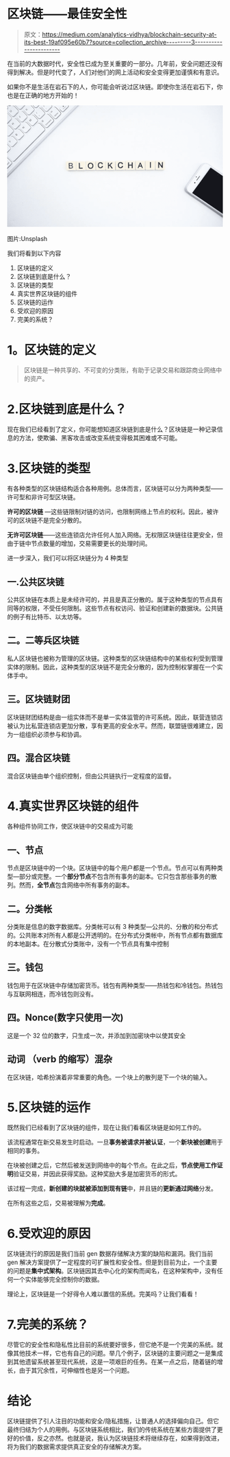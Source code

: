 # 区块链——最佳安全性

> 原文：<https://medium.com/analytics-vidhya/blockchain-security-at-its-best-19af095e60b7?source=collection_archive---------3----------------------->

在当前的大数据时代，安全性已成为至关重要的一部分。几年前，安全问题还没有得到解决。但是时代变了，人们对他们的网上活动和安全变得更加谨慎和有意识。

如果你不是生活在岩石下的人，你可能会听说过区块链。即使你生活在岩石下，你也是在正确的地方开始的！

![](img/66d7dc529d2ebdd000eada9473dfb5b1.png)

图片:Unsplash

我们将看到以下内容

1.  区块链的定义
2.  区块链到底是什么？
3.  区块链的类型
4.  真实世界区块链的组件
5.  区块链的运作
6.  受欢迎的原因
7.  完美的系统？

# **1。区块链的定义**

> 区块链是一种共享的、不可变的分类账，有助于记录交易和跟踪商业网络中的资产。

# 2.区块链到底是什么？

现在我们已经看到了定义，你可能想知道区块链到底是什么？区块链是一种记录信息的方法，使欺骗、黑客攻击或改变系统变得极其困难或不可能。

# 3.区块链的类型

有各种类型的区块链结构适合各种用例。总体而言，区块链可以分为两种类型——许可型和非许可型区块链。

**许可的区块链** —这些链限制对链的访问，也限制网络上节点的权利。因此，被许可的区块链不是完全分散的。

**无许可区块链**——这些连锁店允许任何人加入网络。无权限区块链往往更安全，但由于链中节点数量的增加，交易需要更长的处理时间。

进一步深入，我们可以将区块链分为 4 种类型

## 一.公共区块链

公共区块链在本质上是未经许可的，并且是真正分散的。属于这种类型的节点具有同等的权限，不受任何限制。这些节点有权访问、验证和创建新的数据块。公共链的例子有比特币、以太坊等。

## 二。二等兵区块链

私人区块链也被称为管理的区块链。这种类型的区块链结构中的某些权利受到管理实体的限制。因此，这种类型的区块链不是完全分散的，因为控制权掌握在一个实体手中。

## 三。区块链财团

区块链财团结构是由一组实体而不是单一实体监管的许可系统。因此，联营连锁店被认为比私营连锁店更加分散，享有更高的安全水平。然而，联盟链很难建立，因为一组组织必须参与和协调。

## 四。混合区块链

混合区块链由单个组织控制，但由公共链执行一定程度的监督。

# 4.真实世界区块链的组件

各种组件协同工作，使区块链中的交易成为可能

## 一、**节点**

节点是区块链中的一个块。区块链中的每个用户都是一个节点。节点可以有两种类型—部分或完整。一个**部分节点**不包含所有事务的副本。它只包含那些事务的散列。然而，**全节点**包含网络中所有事务的副本。

## 二。分类帐

分类账是信息的数字数据库。分类帐可以有 3 种类型—公共的、分散的和分布式的。公共账本对所有人都是公开透明的。在分布式分类帐中，所有节点都有数据库的本地副本。在分散式分类账中，没有一个节点具有集中控制

## 三。钱包

钱包用于在区块链中存储加密货币。钱包有两种类型——热钱包和冷钱包。热钱包与互联网相连，而冷钱包则没有。

## 四。Nonce(数字只使用一次)

这是一个 32 位的数字，只生成一次，并添加到加密块中以使其安全

## 动词 （verb 的缩写）混杂

在区块链，哈希扮演着非常重要的角色。一个块上的散列是下一个块的输入。

# 5.区块链的运作

既然我们已经看到了区块链的组件，现在让我们看看区块链是如何工作的。

该流程通常在新交易发生时启动。一旦**事务被请求并被认证**，一个**新块被创建**用于相同的事务。

在块被创建之后，它然后被发送到网络中的每个节点。在此之后，**节点使用工作证明**验证交易，并因此获得奖励。这种奖励大多是加密货币的形式。

该过程一完成，**新创建的块就被添加到现有链**中，并且链的**更新通过网络**分发。

在所有这些之后，交易被理解为**完成**。

# 6.受欢迎的原因

区块链流行的原因是我们当前 gen 数据存储解决方案的缺陷和漏洞。我们当前 gen 解决方案提供了一定程度的可扩展性和安全性。但是到目前为止，一个主要的问题是**集中式架构**。区块链因其去中心化的架构而闻名，在这种架构中，没有任何一个实体能够完全控制你的数据。

理论上，区块链是一个好得令人难以置信的系统。完美吗？让我们看看！

# 7.完美的系统？

尽管它的安全性和隐私性比目前的系统要好很多，但它绝不是一个完美的系统。就像其他技术一样，它也有自己的问题。举几个例子，区块链的主要问题之一是集成到其他遗留系统甚至现代系统，这是一项艰巨的任务。在某一点之后，随着链的增长，由于其冗余性，可伸缩性也是另一个问题。

# 结论

区块链提供了引人注目的功能和安全/隐私措施，让普通人的选择偏向自己。但它最终归结为个人的用例。与区块链系统相比，我们的传统系统在某些方面提供了更好的价值，反之亦然。也就是说，我认为区块链技术将继续存在，如果得到改进，将为我们的数据需求提供真正安全的存储解决方案。